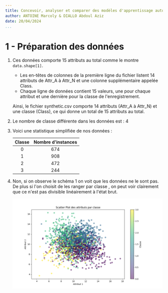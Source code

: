 ```yaml
---
title: Concevoir, analyser et comparer des modèles d'apprentissage automatique.
author: ANTOINE Marcoly & DIALLO Abdoul Aziz
date: 20/04/2024
...
```


# 1 - Préparation des données

1. Ces données comporte 15 attributs au total comme le montre `data.shape[1]`.

   - Les en-têtes de colonnes de la première ligne du fichier listent 14 attributs de Attr_A à Attr_N et une colonne supplémentaire appelée Class.
   - Chaque ligne de données contient 15 valeurs, une pour chaque attribut et une dernière pour la classe de l'enregistrement.

   Ainsi, le fichier synthetic.csv comporte 14 attributs (Attr_A à Attr_N) et une classe (Class), ce qui donne un total de 15 attributs au total.

2. Le nombre de classe différente dans les données est : 4
3. Voici une statistique simplifiée de nos données :

   | Classe | Nombre d'instances |
   | :----: | :----------------: |
   |   0    |        674         |
   |   1    |        908         |
   |   2    |        472         |
   |   3    |        244         |

4. Non, si on observe le schéma 1 on voit que les données ne le sont pas.
   De plus si l'on choisit de les ranger par classe , on peut voir clairement que ce n'est pas divisible linéairement à l'état brut.

   ![Non lineaire independant](./lineairement_independant.png "Schema 1")

